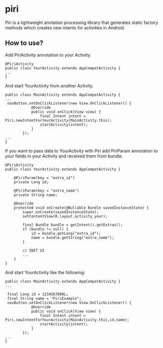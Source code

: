 # piri
Piri is a lightweight anotation processing library that generates static factory methods which creates new intents for activities in Android.

## How to use? 

Add PiriActivity annotation to your Activity. 

```
@PiriActivity
public class YourActivity extends AppCompatActivity {
...
}
```

And start YourActivity from another Activity.

```
public class MainActivity extends AppCompatActivity {
...
 navButton.setOnClickListener(new View.OnClickListener() {
            @Override
            public void onClick(View view) {
                final Intent intent = Piri.newIntentForYourActivity(MainActivity.this);
                startActivity(intent);
            }
        });
...
}
```

If you want to pass data to YourActivity with Piri add PiriParam annotation to your fields in your Activity and received them from bundle.

```
@PiriActivity
public class YourActivity extends AppCompatActivity {
    
    @PiriParam(key = "extra_id")
    private Long id;

    @PiriParam(key = "extra_name")
    private String name;
    
    @Override
    protected void onCreate(@Nullable Bundle savedInstanceState) {
        super.onCreate(savedInstanceState);
        setContentView(R.layout.activity_your);

        final Bundle bundle = getIntent().getExtras();
        if (bundle != null) {
            id = bundle.getLong("extra_id");
            name = bundle.getString("extra_name");
        }

        // INIT UI
        ...
    }
}
```

And start YourActivity like the following:

```
public class MainActivity extends AppCompatActivity {
...

 final Long id = 1234567890L;
 final String name = "PiriExample";
 navButton.setOnClickListener(new View.OnClickListener() {
            @Override
            public void onClick(View view) {
                final Intent intent = Piri.newIntentForYourActivity(MainActivity.this,id,name);
                startActivity(intent);
            }
        });
...
}
```
